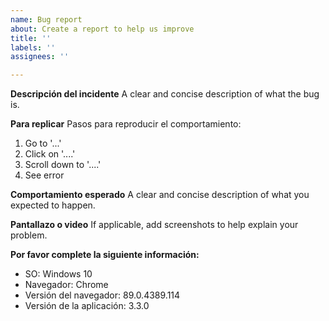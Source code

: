 ```yaml
---
name: Bug report
about: Create a report to help us improve
title: ''
labels: ''
assignees: ''

---
```


**Descripción del incidente**
A clear and concise description of what the bug is.

**Para replicar**
Pasos para reproducir el comportamiento:
1. Go to '...'
2. Click on '....'
3. Scroll down to '....'
4. See error

**Comportamiento esperado**
A clear and concise description of what you expected to happen.

**Pantallazo o video**
If applicable, add screenshots to help explain your problem.

**Por favor complete la siguiente información:**
 - SO: Windows 10
 - Navegador: Chrome
 - Versión del navegador: 89.0.4389.114
 - Versión de la aplicación: 3.3.0
